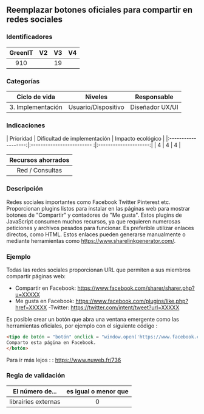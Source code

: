 ## Reemplazar botones oficiales para compartir en redes sociales

 ### Identificadores

 | GreenIT | V2 | V3 | V4 |
 |:-------:|:----:|:----:|:----:|
 | 910 | | 19 | |

 ### Categorías

 | Ciclo de vida | Niveles | Responsable |
 |:---------:|:----:|:----:|
 | 3. Implementación | Usuario/Dispositivo | Diseñador UX/UI |

 ### Indicaciones

 | Prioridad | Dificultad de implementación | Impacto ecológico |
 |:-------------------:|:------------------------- :|:---------------------:|
 | 4 | 4 | 4 |

 |Recursos ahorrados |
 |:----------------------------------------------------------:|
 | Red / Consultas |

 ### Descripción

 Redes sociales importantes como Facebook Twitter Pinterest etc. Proporcionan plugins listos para instalar en las páginas 
 web para mostrar botones de "Compartir" y contadores de "Me gusta". Estos plugins de JavaScript consumen muchos recursos,
 ya que requieren numerosas peticiones y archivos pesados para funcionar. Es preferible utilizar enlaces directos, como HTML. 
 Estos enlaces pueden generarse manualmente o mediante herramientas como https://www.sharelinkgenerator.com/.


 ### Ejemplo

 Todas las redes sociales proporcionan URL que permiten a sus miembros compartir páginas web:
 - Compartir en Facebook: https://www.facebook.com/sharer/sharer.php?u=XXXXX
 - Me gusta en Facebook: https://www.facebook.com/plugins/like.php?href=XXXXX
 -Twitter: https://twitter.com/intent/tweet?url=XXXXX

Es posible crear un botón que abra una ventana emergente como las herramientas oficiales, por ejemplo con el siguiente código :

 ```html
 <tipo de botón = "botón" onclick = "window.open('https://www.facebook.com/sharer/sharer.php?u=XXXXX' '' 'menubar=no toolbar=no redimensionable = sí barras de desplazamiento=sí alto=500 ancho=700')">
 Comparto esta página en Facebook.
 </botón>
 ```
Para ir más lejos : :
 https://www.nuweb.fr/736



 ### Regla de validación

 | El número de... | es igual o menor que |
 |----------------------|:-------------------------:|
 | librairies externas | 0 |
